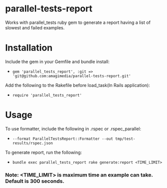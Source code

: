 # parallel-tests-report
Works with parallel_tests ruby gem to generate a report having a list of slowest and failed examples.

# Installation
Include the gem in your Gemfile and bundle install:
 - `gem 'parallel_tests_report', :git => 'git@github.com:amagimedia/parallel-tests-report.git'`

Add the following to the Rakefile before load_task(In Rails application):
 - `require 'parallel_tests_report'`

# Usage
To use formatter, include the following in .rspec or .rspec_parallel:
 - `--format ParallelTestsReport::Formatter --out tmp/test-results/rspec.json`

To generate report, run the following:
 - `bundle exec parallel_tests_report rake generate:report <TIME_LIMIT>`
### Note: <TIME_LIMIT> is maximum time an example can take. Default is 300 seconds.
